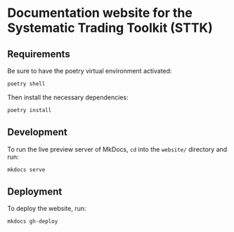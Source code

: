 # Documentation website for the Systematic Trading Toolkit (STTK)

## Requirements

Be sure to have the poetry virtual environment activated:
```zsh
poetry shell
```
Then install the necessary dependencies:
```zsh
poetry install
```

## Development

To run the live preview server of MkDocs, `cd` into the `website/` directory and run:
```zsh
mkdocs serve
```


## Deployment

To deploy the website, run:
```zsh
mkdocs gh-deploy
```